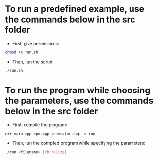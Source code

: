 # To run a predefined example, use the commands below in the src folder

- First, give permissions:
```bash
chmod +x run.sh
``` 

- Then, run the script:
```bash
./run.sh
```

# To run the program while choosing the parameters, use the commands below in the src folder

- First, compile the program:
```bash
c++ main.cpp cpm.cpp generator.cpp -o run
```

- Then, run the compiled program while specifying the parameters:
```bash
./run <filename> [chunkSize]
```